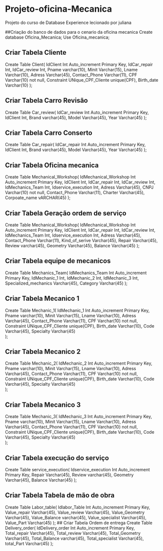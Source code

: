 # Projeto-oficina-Mecanica
Projeto do curso de Database Experience lecionado por juliana

##Criação do banco de dados para o cenario da oficina mecanica
  Create database Oficina_Mecanica;
  Use Oficina_mecanica;
  ## Criar Tabela Cliente
  Create Table Client(
       IdClient Int Auto_increment Primary Key,
       IdCar_repair Int,
       IdCar_review Int,
       Pname varchar(10),
       Minit Varchar(15),
       Lname Varchar(10),
       Adress Varchar(45),
       Contact_Phone Varchar(11),
       CPF Varchar(10) not null,
       Constraint UNique_CPF_Cliente unique(CPF),
       Birth_date Varchar(10)
);
## Criar Tabela Carro Revisão
Create Table Car_review(
       IdCar_review Int Auto_increment Primary Key,
       IdClient Int,
       Brand varchar(45),
       Model Varchar(45),
       Year Varchar(45)
);
## Criar Tabela Carro Conserto
Create Table Car_repair(
       IdCar_repair Int Auto_increment Primary Key,
       IdClient Int,
       Brand varchar(45),
       Model Varchar(45),
       Year Varchar(45)
);
## Criar Tabela Oficina mecanica
Create Table Mechanical_Workshop(
       IdMechanical_Workshop Int Auto_increment Primary Key,
	   IdClient Int,
       IdCar_repair Int,
       IdCar_review Int,
       IdMechanics_Team Int,
       Idservice_execution Int,
       Adress Varchar(45),
       CNPJ Varchar(10) not null,
       Contact_Phone Varchar(11),
       Charter Varchar(45),
       Corpoate_name vARCHAR(45)
);
## Criar Tabela Geração ordem de serviço
Create Table Mechanical_Workshop(
       IdMechanical_Workshop Int Auto_increment Primary Key,
       IdClient Int,
       IdCar_repair Int,
       IdCar_review Int,
       IdMechanics_Team Int,
       Idservice_execution Int,
       Adress Varchar(45),
       Contact_Phone Varchar(11),
       Kind_of_serive Varchar(45),
       Repair Varchar(45),
       Review varchar(45),
       Geometry Varchar(45),
       Balance Varchar(45)
);
## Criar Tabela equipe de mecanicos
Create Table Mechanics_Team(
       IdMechanics_Team Int Auto_increment Primary Key,
       IdMechanic_1 Int,
       IdMechanic_2 Int,
       IdMechanic_3 Int,
       Specialized_mechanics Varchar(45),
       Category Varchar(45)
);
## Criar Tabela Mecanico 1
Create Table Mechanic_1(
       IdMechanic_1 Int Auto_increment Primary Key,
       Pname varchar(10),
       Minit Varchar(15),
       Lname Varchar(10),
       Adress Varchar(45),
       Contact_Phone Varchar(11),
       CPF Varchar(10) not null,
       Constraint UNique_CPF_Cliente unique(CPF),
       Birth_date Varchar(10),
       Code Varchar(45),
       Specialty Varchar(45)       
       );
## Criar Tabela Mecanico 2
Create Table Mechanic_2(
       IdMechanic_2 Int Auto_increment Primary Key,
       Pname varchar(10),
       Minit Varchar(15),
       Lname Varchar(10),
       Adress Varchar(45),
       Contact_Phone Varchar(11),
       CPF Varchar(10) not null,
       Constraint UNique_CPF_Cliente unique(CPF),
       Birth_date Varchar(10),
       Code Varchar(45),
       Specialty Varchar(45)       
       );
## Criar Tabela Mecanico 3
Create Table Mechanic_3(
       IdMechanic_3 Int Auto_increment Primary Key,
       Pname varchar(10),
       Minit Varchar(15),
       Lname Varchar(10),
       Adress Varchar(45),
       Contact_Phone Varchar(11),
       CPF Varchar(10) not null,
       Constraint UNique_CPF_Cliente unique(CPF),
       Birth_date Varchar(10),
       Code Varchar(45),
       Specialty Varchar(45)       
       );
## Criar Tabela execução do serviço
Create Table service_execution(
       Idservice_execution Int Auto_increment Primary Key,
       Repair Varchar(45),
       Review varchar(45),
       Geometry Varchar(45),
       Balance Varchar(45)
);
## Criar Tabela Tabela de mão de obra
Create Table Labor_table(
       Idlabor_Table Int Auto_increment Primary Key,
       Value_repair Varchar(45),
       Value_review Varchar(45),
       Value_Geometry Varchar(45),
       Value_Balance varchar(45),
       Value_specialist Varchar(45),
       Value_Part Varchar(45)
);
    ## Criar Tabela Ordem de entrega
    Create Table Delivery_order(
       IdDelivery_order Int Auto_increment Primary Key,
       Total_repair Varchar(45),
       Total_review Varchar(45),
       Total_Geometry Varchar(45),
       Total_Balance varchar(45),
       Total_specialist Varchar(45),
       total_Part Varchar(45)
);

